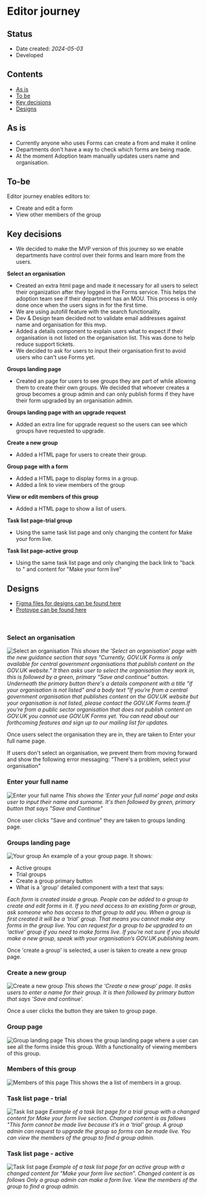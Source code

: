 #   Editor journey

## Status

- Date created: *2024-05-03*
- Developed 

## Contents
- [As is](#as-is)
- [To be](#to-be)
- [Key decisions](#key-decisions)
- [Designs](#designs)

## As is 
- Currently anyone who uses Forms can create a from and make it online
- Departments don't have a way to check which forms are being made.
- At the moment Adoption team manually updates users name and organisation. 

## To-be
Editor journey enables editors to:
- Create and edit a form
- View other members of the group

## Key decisions
- We decided to make the MVP version of this journey so we enable departments have control over their forms and learn more from the users.

**Select an organisation**
- Created an extra html page and  made it necessary for all users to select their organization after they logged in the Forms service. This helps the adoption team see if their department has an MOU. This process is only done once when the users signs in for the first time.
- We are using autofill feature with the search functionality. 
- Dev & Design team decided not to validate email addresses against name and organisation for this mvp.
- Added a details component to explain users what to expect if their organisation is not listed on the organisation list. This was done to help reduce support tickets.
- We decided to ask for users to input their organisation first to avoid users who can't use Forms yet.

**Groups landing page**
- Created an page for users to see groups they are part of while allowing them to create their own groups. We decided that whoever creates a group becomes a group admin and can only publish forms if they have their form upgraded by an organisation admin.

**Groups landing page with an upgrade request**
- Added an extra line for upgrade request so the users can see which groups have requested to upgrade.

 **Create a new group**
- Added a HTML page for users to create their group.

 **Group page with a form** 
- Added a HTML page to display forms in a group.
- Added a link to view members of the group

**View or edit members of this group**
- Added a HTML page to show a list of users.

 **Task list page-trial group**
- Using the same task list page and only changing the content for Make your form live.

 **Task list page-active group**
- Using the same task list page and only changing the back link to "back to <name of group> " and content for "Make your form live"

  
## Designs
- [Figma files for designs can be found here](https://www.figma.com/file/D2DtaS68qRvVZgtxaBQNjd/User-management---moving-to-a-'group'-model-for-public-beta?type=design&node-id=124%3A7025&mode=design&t=oXGvFNLZw5ETbTzV-1")
- [Protoype can be found here](https://forms-prototypes-pr-201.herokuapp.com/product-pages)
<br>

### Select an organisation 
![Select an organisation](/design/features/user-management/screenshots-v1/group-admin-screenshots/001-selectorganisation.png)
*This shows the ‘Select an organisation’ page with the new guidance section that says "Currently, GOV.UK Forms is only available for central government organisations that publish content on the GOV.UK website." It then asks user to select the organisation they work in, this is followed by a green, primary “Save and continue” button. Underneath the primary button there's a details component with a title "if your organisation is not listed" and a body text "If you’re from a central government organisation that publishes content on the GOV.UK website but your organisation is not listed, please contact the GOV.UK Forms team.If you’re from a public sector organisation that does not publish content on GOV.UK you cannot use GOV.UK Forms yet. You can read about our forthcoming features and sign up to our mailing list for updates.*

Once users select the organisation they are in, they are taken to Enter your full name page. 

If users don't select an organisation, we prevent them from moving forward and show the following error messaging: "There's a problem, select your organisation"

### Enter your full name
![Enter your full name](/design/features/user-management/screenshots-v1/group-admin-screenshots/002-enteryourfullname.png)
*This shows the ‘Enter your full name’ page and asks user to input their name and surname. It's then followed by green, primary button that says "Save and Continue"* 

Once user clicks "Save and continue" they are taken to groups landing page. 

### Groups landing page
![Your group](/design/features/user-management/screenshots-v1/group-admin-screenshots/003-yourgroup.png)
An example of a your group page. It shows:
- Active groups
- Trial groups
- Create a group primary button
- What is a 'group' detailed component with a text that says:

*Each form is created inside a group. People can be added to a group to create and edit forms in it. If you need access to an existing form or group, ask someone who has access to that group to add you. When a group is first created it will be a ‘trial’ group. That means you cannot make any forms in the group live. You can request for a group to be upgraded to an ‘active’ group if you need to make forms live. If you’re not sure if you should make a new group, speak with your organisation’s GOV.UK publishing team.*

Once 'create a group' is selected, a user is taken to create a new group page. 

### Create a new group
![Create a new group](/design/features/user-management/screenshots-v1/group-admin-screenshots/004-createanewgroup.png)
*This shows the ‘Create a new group’ page. It asks users to enter a name for their group. It is then followed by primary button that says 'Save and continue'.*

Once a user clicks the button they are taken to group page. 

### Group page
![Group landing page](/design/features/user-management/screenshots-v1/editor-screenshots/006-grouppageforatrialgroup.png)
This shows the group landing page where a user can see all the forms inside this group. With a functionality of viewing members of this group. 

### Members of this group
![Members of this page](/design/features/user-management/screenshots-v1/editor-screenshots/005-membersofthisgroup.png)
This shows the a list of members in a group.

### Task list page - trial
![Task list page](/design/features/user-management/screenshots-v1/editor-screenshots/007-tasklistpage-trial.png)
*Example of a task list page for a trial group with a changed content for Make your form live section. Changed content is as follows "This form cannot be made live because it’s in a ‘trial’ group. A group admin can request to upgrade the group so forms can be made live. You can view the members of the group to find a group admin.*

### Task list page - active
![Task list page](/design/features/user-management/screenshots-v1/editor-screenshots/007-tasklistpage-livegroup.png)
*Example of a task list page for an active group with a changed content for "Make your form live section". Changed content is as follows Only a group admin can make a form live. View the members of the group to find a group admin.*
